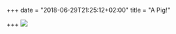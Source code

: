 +++
date = "2018-06-29T21:25:12+02:00"
title = "A Pig!"

+++
![](http://res.cloudinary.com/designedbytro/image/upload/v1530299846/100cups100places/download.jpg)